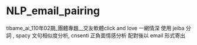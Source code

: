 # NLP_email_pairing
tibame_ai_110年02期_團體專題__交友軟體click and love 一網情深
使用 jeiba 分詞 , spacy 文句相似度分析, cnsenti 正負面情感分析 
配對後以 email 形式寄出
